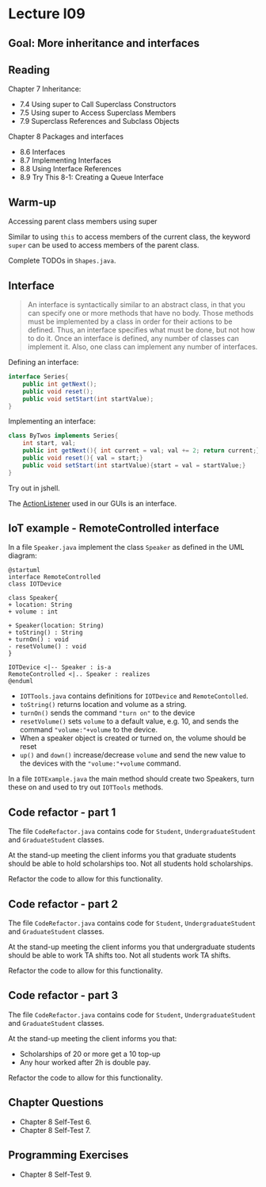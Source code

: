 # Lecture l09
## Goal: More inheritance and interfaces

## Reading
Chapter 7 Inheritance:
- 7.4 Using super to Call Superclass Constructors
- 7.5 Using super to Access Superclass Members
- 7.9 Superclass References and Subclass Objects

Chapter 8 Packages and interfaces
- 8.6 Interfaces
- 8.7 Implementing Interfaces
- 8.8 Using Interface References
- 8.9 Try This 8-1: Creating a Queue Interface

## Warm-up

Accessing parent class members using super

Similar to using `this` to access members of the current class, the keyword `super` can be used to access members of the parent class.

Complete TODOs in `Shapes.java`.

## Interface
> An interface is syntactically similar to an abstract class, in that you can specify one or more methods that have no body. Those methods must be implemented by a class in order for their actions to be defined. Thus, an interface specifies what must be done, but not how to do it. Once an interface is defined, any number of classes can implement it. Also, one class can implement any number of interfaces.

Defining an interface:

```java
interface Series{
	public int getNext();
	public void reset();
	public void setStart(int startValue);
}
```

Implementing an interface:

```java
class ByTwos implements Series{
	int start, val;
	public int getNext(){ int current = val; val += 2; return current;}
	public void reset(){ val = start;}
	public void setStart(int startValue){start = val = startValue;}
}
```

Try out in jshell.

The [ActionListener](https://docs.oracle.com/en/java/javase/17/docs/api/java.desktop/java/awt/event/ActionListener.html) used in our GUIs is an interface.


## IoT example - RemoteControlled interface
In a file `Speaker.java` implement the class `Speaker` as defined in the UML diagram:

```
@startuml
interface RemoteControlled
class IOTDevice

class Speaker{
+ location: String
+ volume : int

+ Speaker(location: String)
+ toString() : String
+ turnOn() : void
- resetVolume() : void
}

IOTDevice <|-- Speaker : is-a
RemoteControlled <|.. Speaker : realizes
@enduml
```

- `IOTTools.java` contains definitions for `IOTDevice` and `RemoteContolled`.
- `toString()` returns location and volume as a string.
- `turnOn()` sends the command `"turn on"` to the device
- `resetVolume()` sets `volume` to a default value, e.g. 10, and sends the command `"volume:"+volume` to the device.
- When a speaker object is created or turned on, the volume should be reset
- `up()` and `down()` increase/decrease `volume` and send the new value to the devices with the `"volume:"+volume` command.

In a file `IOTExample.java` the main method should create two Speakers, turn these on and used to try out `IOTTools` methods.


## Code refactor - part 1
The file `CodeRefactor.java` contains code for `Student`, `UndergraduateStudent` and `GraduateStudent` classes.

At the stand-up meeting the client informs you that graduate students should be able to hold scholarships too. Not all students hold scholarships.

Refactor the code to allow for this functionality.


## Code refactor - part 2
The file `CodeRefactor.java` contains code for `Student`, `UndergraduateStudent` and `GraduateStudent` classes.

At the stand-up meeting the client informs you that undergraduate students should be able to work TA shifts too. Not all students work TA shifts.

Refactor the code to allow for this functionality.

## Code refactor - part 3
The file `CodeRefactor.java` contains code for `Student`, `UndergraduateStudent` and `GraduateStudent` classes.

At the stand-up meeting the client informs you that:
- Scholarships of 20 or more get a 10 top-up
- Any hour worked after 2h is double pay.

Refactor the code to allow for this functionality.


## Chapter Questions
- Chapter 8 Self-Test 6.
- Chapter 8 Self-Test 7.

## Programming Exercises
- Chapter 8 Self-Test 9.


